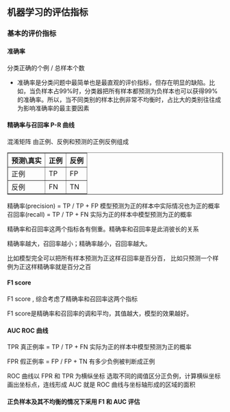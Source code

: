 ## 机器学习的评估指标

### 基本的评价指标

#### 准确率 

分类正确的个例 / 总样本个数

- 准确率是分类问题中最简单也是最直观的评价指标，但存在明显的缺陷。比如，当负样本占99%时，分类器把所有样本都预测为负样本也可以获得99%的准确率。所以，当不同类别的样本比例非常不均衡时，占比大的类别往往成为影响准确率的最主要因素

#### 精确率与召回率  P-R 曲线

混淆矩阵 由正例、反例和预测的正例反例组成

<table border="1">
  <tr>
    <th>预测\真实</th>
    <th>正例</th>
    <th>反例</th>
  </tr>
  <tr>
    <td>正例</td>
    <td>TP</td>
    <td>FP</td>
  </tr>
  <tr>
    <td>反例</td>
    <td>FN</td>
    <td>TN</td>
  </tr>
</table>

精确率(precision) = TP / TP + FP   模型预测为正的样本中实际情况也为正的概率  
召回率(recall)  = TP / TP + FN  实际为正的样本中模型预测为正的概率

精确率和召回率这两个指标各有侧重。精确率和召回率是此消彼长的关系

精确率越大，召回率越小；精确率越小，召回率越大。

比如模型完全可以把所有样本预测为正这样召回率是百分百， 比如只预测一个样例为正这样精确率就是百分之百

#### F1 score
F1 score , 综合考虑了精确率和召回率这两个指标

F1 score是精确率和召回率的调和平均，其值越大，模型的效果越好。

#### AUC ROC 曲线

TPR 真正例率 = TP / TP + FN  实际为正的样本中模型预测为正的概率

FPR 假正例率 = FP / FP + TN  有多少负例被判断成正例

ROC 曲线以 FPR 和 TPR 为横纵坐标 选取不同的阈值区分正负例，计算横纵坐标画出坐标点，连线形成
AUC 就是 ROC 曲线与坐标轴形成的区域的面积 



#### 正负样本及其不均衡的情况下采用 F1 和 AUC 评估


